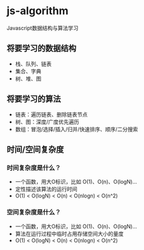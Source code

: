 # js-algorithm
Javascript数据结构与算法学习

## 将要学习的数据结构
- 栈、队列、链表
- 集合、字典
- 树、堆、图

## 将要学习的算法
- 链表：遍历链表、删除链表节点
- 树、图：深度/广度优先遍历
- 数组：冒泡/选择/插入/归并/快速排序、顺序/二分搜索

## 时间/空间复杂度

### 时间复杂度是什么？
- 一个函数，用大O标识，比如 O(1)、O(n)、O(logN)...
- 定性描述该算法的运行时间
- O(1) < O(logN) < O(n) < O(nlogn) < O(n^2)

### 空间复杂度是什么？
- 一个函数，用大O标识，比如 O(1)、O(n)、O(logN)...
- 算法在运行过程中临时占用存储空间大小的量度
- O(1) < O(logN) < O(n) < O(nlogn) < O(n^2)
